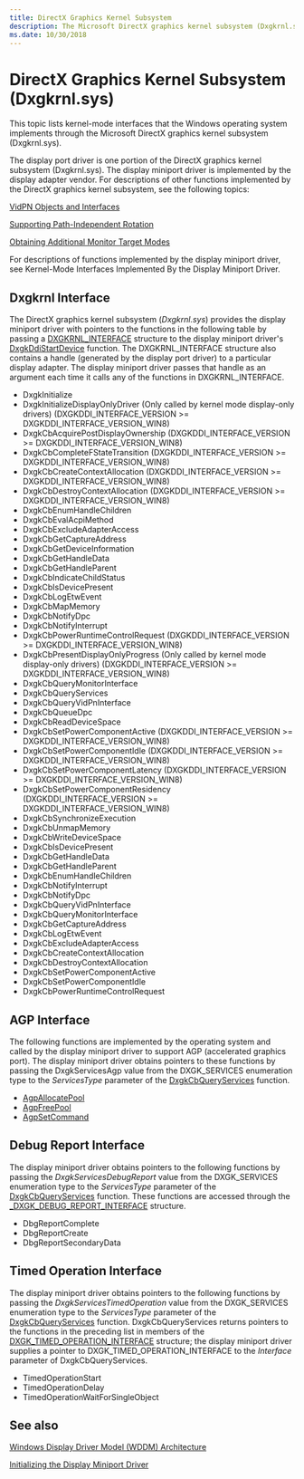 ```yaml
---
title: DirectX Graphics Kernel Subsystem
description: The Microsoft DirectX graphics kernel subsystem (Dxgkrnl.sys) implements functions that are called by the display miniport driver.
ms.date: 10/30/2018
---
```


# DirectX Graphics Kernel Subsystem (Dxgkrnl.sys)

This topic lists kernel-mode interfaces that the Windows operating system implements through the Microsoft DirectX graphics kernel subsystem (Dxgkrnl.sys).

The display port driver is one portion of the DirectX graphics kernel subsystem (Dxgkrnl.sys). The display miniport driver is implemented by the display adapter vendor. For descriptions of other functions implemented by the DirectX graphics kernel subsystem, see the following topics:

[VidPN Objects and Interfaces](vidpn-objects-and-interfaces.md)

[Supporting Path-Independent Rotation](supporting-path-independent-rotation.md)

[Obtaining Additional Monitor Target Modes](obtaining-additional-monitor-target-modes.md)

For descriptions of functions implemented by the display miniport driver, see Kernel-Mode Interfaces Implemented By the Display Miniport Driver.

## Dxgkrnl Interface

The DirectX graphics kernel subsystem (*Dxgkrnl.sys*) provides the display miniport driver with pointers to the functions in the following table by passing a [DXGKRNL_INTERFACE](/windows-hardware/drivers/ddi/dispmprt/ns-dispmprt-_dxgkrnl_interface) structure to the display miniport driver's [DxgkDdiStartDevice](/windows-hardware/drivers/ddi/dispmprt/nc-dispmprt-dxgkddi_start_device) function. The DXGKRNL_INTERFACE structure also contains a handle (generated by the display port driver) to a particular display adapter. The display miniport driver passes that handle as an argument each time it calls any of the functions in DXGKRNL_INTERFACE.

* DxgkInitialize
* DxgkInitializeDisplayOnlyDriver (Only called by kernel mode display-only drivers) (DXGKDDI_INTERFACE_VERSION >= DXGKDDI_INTERFACE_VERSION_WIN8)
* DxgkCbAcquirePostDisplayOwnership (DXGKDDI_INTERFACE_VERSION >= DXGKDDI_INTERFACE_VERSION_WIN8)
* DxgkCbCompleteFStateTransition (DXGKDDI_INTERFACE_VERSION >= DXGKDDI_INTERFACE_VERSION_WIN8)
* DxgkCbCreateContextAllocation (DXGKDDI_INTERFACE_VERSION >= DXGKDDI_INTERFACE_VERSION_WIN8)
* DxgkCbDestroyContextAllocation (DXGKDDI_INTERFACE_VERSION >= DXGKDDI_INTERFACE_VERSION_WIN8)
* DxgkCbEnumHandleChildren
* DxgkCbEvalAcpiMethod
* DxgkCbExcludeAdapterAccess
* DxgkCbGetCaptureAddress
* DxgkCbGetDeviceInformation
* DxgkCbGetHandleData
* DxgkCbGetHandleParent
* DxgkCbIndicateChildStatus
* DxgkCbIsDevicePresent
* DxgkCbLogEtwEvent
* DxgkCbMapMemory
* DxgkCbNotifyDpc
* DxgkCbNotifyInterrupt
* DxgkCbPowerRuntimeControlRequest (DXGKDDI_INTERFACE_VERSION >= DXGKDDI_INTERFACE_VERSION_WIN8)
* DxgkCbPresentDisplayOnlyProgress (Only called by kernel mode display-only drivers) (DXGKDDI_INTERFACE_VERSION >= DXGKDDI_INTERFACE_VERSION_WIN8)
* DxgkCbQueryMonitorInterface
* DxgkCbQueryServices
* DxgkCbQueryVidPnInterface
* DxgkCbQueueDpc
* DxgkCbReadDeviceSpace
* DxgkCbSetPowerComponentActive (DXGKDDI_INTERFACE_VERSION >= DXGKDDI_INTERFACE_VERSION_WIN8)
* DxgkCbSetPowerComponentIdle (DXGKDDI_INTERFACE_VERSION >= DXGKDDI_INTERFACE_VERSION_WIN8)
* DxgkCbSetPowerComponentLatency (DXGKDDI_INTERFACE_VERSION >= DXGKDDI_INTERFACE_VERSION_WIN8)
* DxgkCbSetPowerComponentResidency (DXGKDDI_INTERFACE_VERSION >= DXGKDDI_INTERFACE_VERSION_WIN8)
* DxgkCbSynchronizeExecution
* DxgkCbUnmapMemory
* DxgkCbWriteDeviceSpace
* DxgkCbIsDevicePresent
* DxgkCbGetHandleData
* DxgkCbGetHandleParent
* DxgkCbEnumHandleChildren
* DxgkCbNotifyInterrupt
* DxgkCbNotifyDpc
* DxgkCbQueryVidPnInterface
* DxgkCbQueryMonitorInterface
* DxgkCbGetCaptureAddress
* DxgkCbLogEtwEvent
* DxgkCbExcludeAdapterAccess
* DxgkCbCreateContextAllocation
* DxgkCbDestroyContextAllocation
* DxgkCbSetPowerComponentActive
* DxgkCbSetPowerComponentIdle
* DxgkCbPowerRuntimeControlRequest

## AGP Interface

The following functions are implemented by the operating system and called by the display miniport driver to support AGP (accelerated graphics port). The display miniport driver obtains pointers to these functions by passing the DxgkServicesAgp value from the DXGK_SERVICES enumeration type to the *ServicesType* parameter of the [DxgkCbQueryServices](/windows-hardware/drivers/ddi/dispmprt/nc-dispmprt-dxgkcb_query_services) function.

* [AgpAllocatePool](/windows-hardware/drivers/ddi/dispmprt/nc-dispmprt-dxgkcb_agp_allocate_pool)
* [AgpFreePool](/windows-hardware/drivers/ddi/dispmprt/nc-dispmprt-dxgkcb_agp_free_pool)
* [AgpSetCommand](/windows-hardware/drivers/ddi/dispmprt/nc-dispmprt-dxgkcb_agp_set_command)


## Debug Report Interface


The display miniport driver obtains pointers to the following functions by passing the *DxgkServicesDebugReport* value from the DXGK_SERVICES enumeration type to the *ServicesType* parameter of the [DxgkCbQueryServices](/windows-hardware/drivers/ddi/dispmprt/nc-dispmprt-dxgkcb_query_services) function. These functions are accessed through the [_DXGK_DEBUG_REPORT_INTERFACE](/windows-hardware/drivers/ddi/dispmprt/ns-dispmprt-_dxgk_debug_report_interface) structure.

* DbgReportComplete
* DbgReportCreate
* DbgReportSecondaryData

## Timed Operation Interface

The display miniport driver obtains pointers to the following functions by passing the *DxgkServicesTimedOperation* value from the DXGK_SERVICES enumeration type to the *ServicesType* parameter of the [DxgkCbQueryServices](/windows-hardware/drivers/ddi/dispmprt/nc-dispmprt-dxgkcb_query_services) function. DxgkCbQueryServices returns pointers to the functions in the preceding list in members of the [DXGK_TIMED_OPERATION_INTERFACE](/windows-hardware/drivers/ddi/dispmprt/ns-dispmprt-_dxgk_timed_operation_interface) structure; the display miniport driver supplies a pointer to DXGK_TIMED_OPERATION_INTERFACE to the *Interface* parameter of DxgkCbQueryServices.

* TimedOperationStart
* TimedOperationDelay
* TimedOperationWaitForSingleObject

## See also

[Windows Display Driver Model (WDDM) Architecture](windows-vista-and-later-display-driver-model-architecture.md)

[Initializing the Display Miniport Driver](initializing-the-display-miniport-driver.md)
